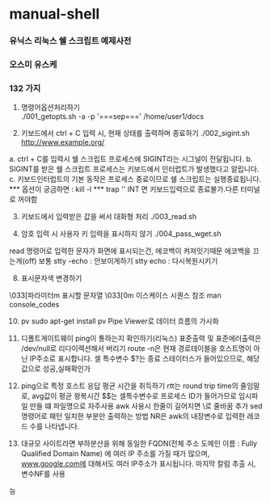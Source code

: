 # manual-shell

### 유닉스 리눅스 쉘 스크립트 예제사전
### 오스미 유스케
### 132 가지

001. 명령어옵션처리하기  
./001_getopts.sh -a -p '===sep===' /home/user1/docs

002. 키보드에서 ctrl + C 입력 시, 현재 상태를 출력하며 종료하기
./002_sigint.sh http://www.example.org/

a. ctrl + C를 입력시 쉘 스크립트 프로세스에 SIGINT라는 시그널이 전달됩니다.
b. SIGINT를 받은 쉘 스크립트 프로세스는 키보드에서 인터럽트가 발생했다고 알립니다.
c. 키보드인터럽트의 기본 동작은 프로세스 종료이므로 쉘 스크립트는 실행종료됩니다.
*** 옵션이 궁금하면 : kill -l
*** trap '' INT 면 키보드입력으로 종료불가.다른 터미널로 꺼야함

003. 키보드에서 입력받은 값을 써서 대화형 처리
./003_read.sh

004. 암호 입력 시 사용자 키 입력을 표시하지 않기
./004_pass_wget.sh

read 명령어로 입력한 문자가 화면에 표시되는건, 에코백이 켜져잇기때문
에코백을 끄는게(off) 보통
stty -echo : 안보이게하기 
stty echo : 다시복원시키기

008. 표시문자색 변경하기

\033[파라미터m 표시할 문자열 \033[0m
이스케이스 시퀀스 참조
man console_codes

010. pv
sudo apt-get install pv
Pipe Viewer로 데이터 흐름의 가시화

055. 디폴트게이트웨이 ping이 통하는지 확인하기(리눅스)
표준출력 및 표준에러출력은 /dev/null로 리다이렉션해서 버리기
route -n은 현재 경로테이블을 호스트명이 아닌 IP주소로 표시합니다.
셀 특수변수 $?는 종료 스테이터스가 들어있으므로, 해당 값으로 성공,실패확인가

057. ping으로 특정 호스트 응답 평균 시간을 취득하기
rtt는 round trip time의 줄임말로, avg값이 평균 왕복시간
$$는 셀특수변수로 프로세스 ID가 들어가므로 임시파일 만들 떄 파일명으로 자주사용
awk 사용시 한줄이 길어지면 \로 줄바꿈 추가
sed 명령어로 패턴 일치한 부분만 출력하는 방법
NR은 awk의 내장변수로 입력한 레코드 수를 나타냅니다.

059. 대규모 사이트라면 부하분산을 위해 동일한 FQDN(전체 주소 도메인 이름 : Fully Qualified Domain Name)
에 여러 IP 주소를 가질 때가 많으며, www.google.com에 대해서도 여러 IP주소가 표시됩니다.
마지막 칼럼 추출 시, 변수NF를 사용






능
